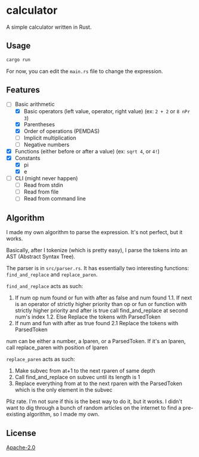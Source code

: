 # calculator

A simple calculator written in Rust.

## Usage

```bash
cargo run
```

For now, you can edit the `main.rs` file to change the expression.

## Features

- [ ] Basic arithmetic
  - [x] Basic operators (left value, operator, right value) (ex: `2 + 2` or `8 nPr 3`)
  - [x] Parentheses
  - [x] Order of operations (PEMDAS)
  - [ ] Implicit multiplication
  - [ ] Negative numbers
- [x] Functions (either before or after a value) (ex: `sqrt 4`, or `4!`)
- [x] Constants
  - [x] pi
  - [x] e
- [ ] CLI (might never happen)
  - [ ] Read from stdin
  - [ ] Read from file
  - [ ] Read from command line

## Algorithm

I made my own algorithm to parse the expression. It's not perfect, but it works.

Basically, after I tokenize (which is pretty easy), I parse the tokens into an
AST (Abstract Syntax Tree).

The parser is in `src/parser.rs`. It has essentially two interesting functions:
`find_and_replace` and `replace_paren`.

`find_and_replace` acts as such:
1. If num op num found or fun with after as false and num found
1.1. If next is an operator of strictly higher priority than op or fun or function with strictly higher priority and after is true
     call find_and_replace at second num's index
1.2. Else
     Replace the tokens with ParsedToken
2. If num and fun with after as true found
2.1 Replace the tokens with ParsedToken

num can be either a number, a lparen, or a ParsedToken. If it's an lparen, call replace_paren with position of lparen

`replace_paren` acts as such:
1. Make subvec from at+1 to the next rparen of same depth
2. Call find_and_replace on subvec until its length is 1
3. Replace everything from at to the next rparen with the ParsedToken which is the only element in the subvec

Pliz rate. I'm not sure if this is the best way to do it, but it works. I didn't
want to dig through a bunch of random articles on the internet to find a
pre-existing algorithm, so I made my own.

## License

[Apache-2.0](LICENSE.md)
